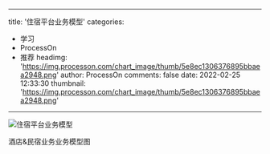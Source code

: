 
---
title: '住宿平台业务模型'
categories: 
 - 学习
 - ProcessOn
 - 推荐
headimg: 'https://img.processon.com/chart_image/thumb/5e8ec1306376895bbaea2948.png'
author: ProcessOn
comments: false
date: 2022-02-25 12:33:30
thumbnail: 'https://img.processon.com/chart_image/thumb/5e8ec1306376895bbaea2948.png'
---

<div>   
<img class="thumb" alt="住宿平台业务模型" src="https://img.processon.com/chart_image/thumb/5e8ec1306376895bbaea2948.png" referrerpolicy="no-referrer">
<p>酒店&民宿业务业务模型图</p>  
</div>
            